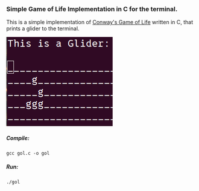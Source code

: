 ### Simple Game of Life Implementation in C for the terminal.

This is a simple implementation of [Conway's Game of Life](https://en.wikipedia.org/wiki/Conway%27s_Game_of_Life) written in C, that prints a glider to the terminal.

![glider snapshot](glider.png)

##### Compile:

```console
gcc gol.c -o gol
```

##### Run:

```console
./gol
```
